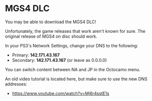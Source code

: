 # MGS4 DLC

You may be able to download the MGS4 DLC!

Unfortunately, the game releases that work aren't known for sure. The original release of MGS4 on disc should work.

In your PS3's Network Settings, change your DNS to the following:
* Primary: **142.171.43.167**
* Secondary: **142.171.43.167** (or leave as 0.0.0.0)

You can switch content between NA and JP in the Octocamo menu.

An old video tutorial is located here, but make sure to use the new DNS addresses:
* https://www.youtube.com/watch?v=Mj6r4sstE1s
